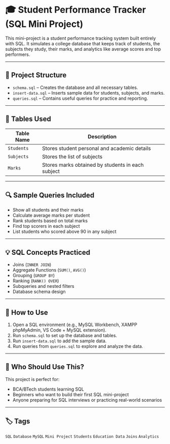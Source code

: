 # 🎓 Student Performance Tracker (SQL Mini Project)

This mini-project is a student performance tracking system built entirely with SQL. It simulates a college database that keeps track of students, the subjects they study, their marks, and analytics like average scores and top performers.

---

## 📁 Project Structure

- `schema.sql` – Creates the database and all necessary tables.
- `insert-data.sql` – Inserts sample data for students, subjects, and marks.
- `queries.sql` – Contains useful queries for practice and reporting.

---

## 🧱 Tables Used

| Table Name | Description |
|------------|-------------|
| `Students` | Stores student personal and academic details |
| `Subjects` | Stores the list of subjects |
| `Marks`    | Stores marks obtained by students in each subject |

---

## 🔍 Sample Queries Included

- Show all students and their marks
- Calculate average marks per student
- Rank students based on total marks
- Find top scorers in each subject
- List students who scored above 90 in any subject

---

## 💡 SQL Concepts Practiced

- Joins (`INNER JOIN`)
- Aggregate Functions (`SUM()`, `AVG()`)
- Grouping (`GROUP BY`)
- Ranking (`RANK() OVER`)
- Subqueries and nested filters
- Database schema design

---

## 🚀 How to Use

1. Open a SQL environment (e.g., MySQL Workbench, XAMPP phpMyAdmin, VS Code + MySQL extension).
2. Run `schema.sql` to set up the database and tables.
3. Run `insert-data.sql` to add the sample data.
4. Run queries from `queries.sql` to explore and analyze the data.

---

## 🧠 Who Should Use This?

This project is perfect for:
- BCA/BTech students learning SQL
- Beginners who want to build their first SQL mini-project
- Anyone preparing for SQL interviews or practicing real-world scenarios

---

## 🏷️ Tags

`SQL` `Database` `MySQL` `Mini Project` `Students` `Education Data` `Joins` `Analytics`
